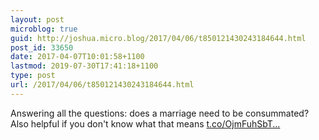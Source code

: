```yaml
---
layout: post
microblog: true
guid: http://joshua.micro.blog/2017/04/06/t850121430243184644.html
post_id: 33650
date: 2017-04-07T10:01:58+1100
lastmod: 2019-07-30T17:41:18+1100
type: post
url: /2017/04/06/t850121430243184644.html
---
```

Answering all the questions: does a marriage need to be consummated? Also helpful if you don't know what that means [t.co/OjmFuhSbT...](https://t.co/OjmFuhSbTX)
